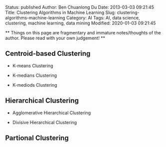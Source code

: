 Status: published
Author: Ben Chuanlong Du
Date: 2013-03-03 09:21:45
Title: Clustering Algorithms in Machine Learning
Slug: clustering-algorithms-machine-learning
Category: AI
Tags: AI, data science, clustering, machine learning, data mining
Modified: 2020-01-03 09:21:45

**
Things on this page are fragmentary and immature notes/thoughts of the author. 
Please read with your own judgement!
**
 
## Centroid-based Clustering

- K-means Clustering

- K-medians Clustering

- K-mediods Clustering


## Hierarchical Clustering

- Agglomerative Hierarchical Clustering

- Divisive Hierarchical Clustering

## Partional Clustering


